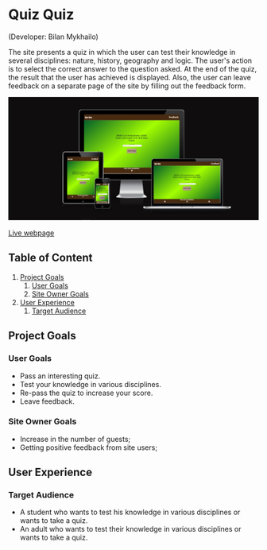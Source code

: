 # Quiz Quiz
(Developer: Bilan Mykhailo)

The site presents a quiz in which the user can test their knowledge in several disciplines: nature, history, geography and logic. The user's action is to select the correct answer to the question asked. At the end of the quiz, the result that the user has achieved is displayed. Also, the user can leave feedback on a separate page of the site by filling out the feedback form.

![Mockup image](docs/mockup-screenshot-quiz-quiz.jpg)

[Live webpage](https://belan-mihail.github.io/quiz-quiz/)

## Table of Content

1. [Project Goals](#project-goals)
    1. [User Goals](#user-goals)
    2. [Site Owner Goals](#site-owner-goals)
2. [User Experience](#user-experience)
    1. [Target Audience](#target-audience)
    
 


## Project Goals

### User Goals

 - Pass an interesting quiz.
- Test your knowledge in various disciplines.
- Re-pass the quiz to increase your score.
- Leave feedback.

### Site Owner Goals

  - Increase in the number of guests;
  - Getting positive feedback from site users;

## User Experience

### Target Audience

- A student who wants to test his knowledge in various disciplines or wants to take a quiz.
- An adult who wants to test their knowledge in various disciplines or wants to take a quiz.